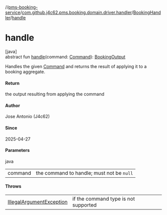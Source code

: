 //[pms-booking-service](../../../index.md)/[com.github.j4c62.pms.booking.domain.driver.handler](../index.md)/[BookingHandler](index.md)/[handle](handle.md)

# handle

[java]\
abstract fun [handle](handle.md)(command: [Command](../../com.github.j4c62.pms.booking.domain.driver.command/-command/index.md)): [BookingOutput](../../com.github.j4c62.pms.booking.domain.driver.output/-booking-output/index.md)

Handles the given [Command](../../com.github.j4c62.pms.booking.domain.driver.command/-command/index.md) and returns the result of applying it to a booking aggregate.

#### Return

the output resulting from applying the command

#### Author

Jose Antonio (J4c62)

#### Since

2025-04-27

#### Parameters

java

| | |
|---|---|
| command | the command to handle; must not be `null` |

#### Throws

| | |
|---|---|
| [IllegalArgumentException](https://docs.oracle.com/en/java/javase/23/docs/api/java.base/java/lang/IllegalArgumentException.html) | if the command type is not supported |